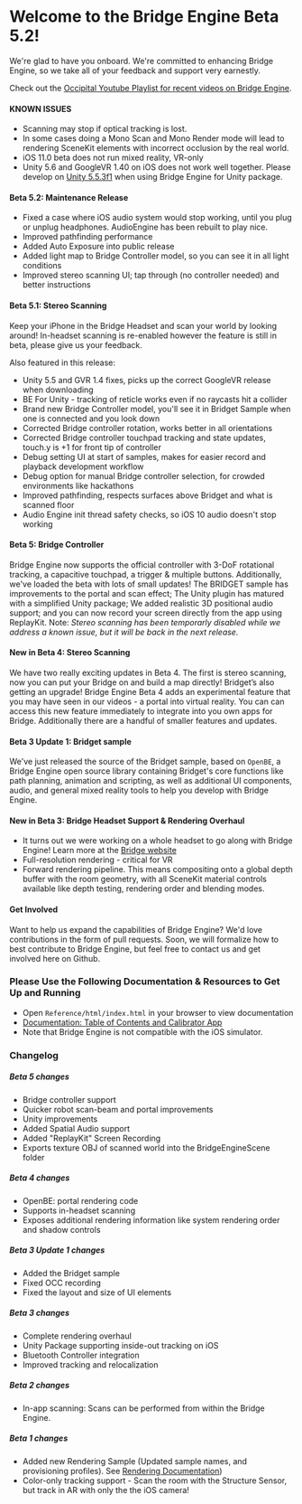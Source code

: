 # Welcome to the Bridge Engine Beta 5.2!

We're glad to have you onboard. We're committed to enhancing Bridge Engine, so we take all of your feedback and support very earnestly.

Check out the <a href="https://www.youtube.com/watch?v=qbkwew3bfWU&list=PLxCu2yuPufWPjCthmZYOOJG9ieRnGAL79" target="_blank">Occipital Youtube Playlist for recent videos on Bridge Engine</a>.  

#### KNOWN ISSUES
- Scanning may stop if optical tracking is lost.
- In some cases doing a Mono Scan and Mono Render mode will lead to rendering SceneKit elements with incorrect occlusion by the real world.
- iOS 11.0 beta does not run mixed reality, VR-only
- Unity 5.6 and GoogleVR 1.40 on iOS does not work well together. Please develop on <a href="https://unity3d.com/get-unity/download/archive" target="_blank">Unity 5.5.3f1</a> when using Bridge Engine for Unity package.

#### Beta 5.2: Maintenance Release
- Fixed a case where iOS audio system would stop working, until you plug or unplug headphones.  AudioEngine has been rebuilt to play nice.
- Improved pathfinding performance
- Added Auto Exposure into public release
- Added light map to Bridge Controller model, so you can see it in all light conditions
- Improved stereo scanning UI; tap through (no controller needed) and better instructions

#### Beta 5.1: Stereo Scanning
Keep your iPhone in the Bridge Headset and scan your world by looking around!  In-headset scanning is re-enabled however the feature is still in beta, please give us your feedback.

Also featured in this release:

- Unity 5.5 and GVR 1.4 fixes, picks up the correct GoogleVR release when downloading
- BE For Unity - tracking of reticle works even if no raycasts hit a collider
- Brand new Bridge Controller model, you'll see it in Bridget Sample when one is connected and you look down
- Corrected Bridge controller rotation, works better in all orientations
- Corrected Bridge controller touchpad tracking and state updates, touch.y is +1 for front tip of controller
- Debug setting UI at start of samples, makes for easier record and playback development workflow
- Debug option for manual Bridge controller selection, for crowded environments like hackathons
- Improved pathfinding, respects surfaces above Bridget and what is scanned floor
- Audio Engine init thread safety checks, so iOS 10 audio doesn't stop working

#### Beta 5: Bridge Controller 
Bridge Engine now supports the official controller with 3-DoF rotational tracking, a capacitive touchpad, a trigger & multiple buttons. Additionally, we've loaded the beta with lots of small updates! The BRIDGET sample has improvements to the portal and scan effect; The Unity plugin has matured with a simplified Unity package; We added realistic 3D positional audio support; and you can now record your screen directly from the app using ReplayKit. Note: *Stereo scanning has been temporarly disabled while we address a known issue, but it will be back in the next release.*


#### New in Beta 4: Stereo Scanning 

We have two really exciting updates in Beta 4. The first is stereo scanning, now you can put your Bridge on and build a map directly! Bridget’s also getting an upgrade! Bridge Engine Beta 4 adds an experimental feature that you may have seen in our videos - a portal into virtual reality. You can can access this new feature immediately to integrate into you own apps for Bridge. Additionally there are a handful of smaller features and updates.

#### Beta 3 Update 1: Bridget sample

We've just released the source of the Bridget sample, based on `OpenBE`, a Bridge Engine open source library containing Bridget's core functions like path planning, animation and scripting, as well as additional UI components, audio, and general mixed reality tools to help you develop with Bridge Engine.

#### New in Beta 3: Bridge Headset Support & Rendering Overhaul
- It turns out we were working on a whole headset to go along with Bridge Engine! Learn more at the [Bridge website](https://bridge.occipital.com)
- Full-resolution rendering - critical for VR
- Forward rendering pipeline. This means compositing onto a global depth buffer with the room geometry, with all SceneKit material controls available like depth testing, rendering order and blending modes.

#### Get Involved
Want to help us expand the capabilities of Bridge Engine? We'd love contributions in the form of pull requests. Soon, we will formalize how to best contribute to Bridge Engine, but feel free to contact us and get involved here on Github.

### Please Use the Following Documentation & Resources to Get Up and Running
- Open `Reference/html/index.html` in your browser to view documentation
- [Documentation: Table of Contents and Calibrator App](https://github.com/OccipitalOpenSource/bridge-engine-beta/wiki)
- Note that Bridge Engine is not compatible with the iOS simulator.

### Changelog

##### Beta 5 changes

- Bridge controller support
- Quicker robot scan-beam and portal improvements
- Unity improvements
- Added Spatial Audio support
- Added "ReplayKit" Screen Recording
- Exports texture OBJ of scanned world into the BridgeEngineScene folder

##### Beta 4 changes
- OpenBE: portal rendering code
- Supports in-headset scanning
- Exposes additional rendering information like system rendering order and shadow controls 

##### Beta 3 Update 1 changes
- Added the Bridget sample
- Fixed OCC recording
- Fixed the layout and size of UI elements

##### Beta 3 changes
- Complete rendering overhaul
- Unity Package supporting inside-out tracking on iOS
- Bluetooth Controller integration
- Improved tracking and relocalization

##### Beta 2 changes
- In-app scanning: Scans can be performed from within the Bridge Engine. 

##### Beta 1 changes
- Added new Rendering Sample (Updated sample names, and provisioning profiles). See [Rendering Documentation](https://github.com/OccipitalOpenSource/bridge-engine-beta/wiki/Documentation:-Advanced-Rendering-with-the-Bridge-Engine))
- Color-only tracking support - Scan the room with the Structure Sensor, but track in AR with only the the iOS camera!
